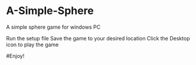 # A-Simple-Sphere
A simple sphere game for windows PC

Run the setup file
Save the game to your desired location
Click the Desktop icon to play the game

#Enjoy!
